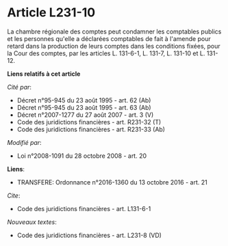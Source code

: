 # Article L231-10

La chambre régionale des comptes peut condamner les comptables publics et les personnes qu'elle a déclarées comptables de
fait à l'amende pour retard dans la production de leurs comptes dans les conditions fixées, pour la Cour des comptes, par les
articles L. 131-6-1, L. 131-7, L. 131-10 et L. 131-12.

**Liens relatifs à cet article**

_Cité par_:

  - Décret n°95-945 du 23 août 1995 - art. 62 (Ab)
  - Décret n°95-945 du 23 août 1995 - art. 63 (Ab)
  - Décret n°2007-1277 du 27 août 2007 - art. 3 (V)
  - Code des juridictions financières - art. R231-32 (T)
  - Code des juridictions financières - art. R231-33 (Ab)

_Modifié par_:

  - Loi n°2008-1091 du 28 octobre 2008 - art. 20

**Liens**:

  - TRANSFERE: Ordonnance n°2016-1360 du 13 octobre 2016 - art. 21

_Cite_:

  - Code des juridictions financières - art. L131-6-1

_Nouveaux textes_:

  - Code des juridictions financières - art. L231-8 (VD)
